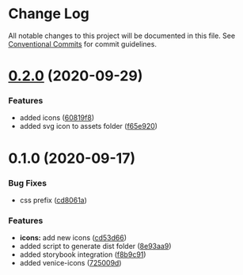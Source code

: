 # Change Log

All notable changes to this project will be documented in this file.
See [Conventional Commits](https://conventionalcommits.org) for commit guidelines.

# [0.2.0](https://github.com/juntossomosmais/venice/compare/@juntossomosmais/venice-icons@0.1.0...@juntossomosmais/venice-icons@0.2.0) (2020-09-29)


### Features

* added icons ([60819f8](https://github.com/juntossomosmais/venice/commit/60819f872aee2646335a9ca2ed57f073030119fc))
* added svg icon to assets folder ([f65e920](https://github.com/juntossomosmais/venice/commit/f65e9201ed58fa4c7977f59fd46d841cb1ae7f4b))





# 0.1.0 (2020-09-17)


### Bug Fixes

* css prefix ([cd8061a](https://github.com/juntossomosmais/venice/commit/cd8061aa2255d6bdff099636761da8d125138286))


### Features

* **icons:** add new icons ([cd53d66](https://github.com/juntossomosmais/venice/commit/cd53d666c3eea80a3cf1c770b8b41d3a599d228a))
* added script to generate dist folder ([8e93aa9](https://github.com/juntossomosmais/venice/commit/8e93aa9cdbef6e6b641ec0cd323535f90959ad5b))
* added storybook integration ([f8b9c91](https://github.com/juntossomosmais/venice/commit/f8b9c91ad1d3b95e907caf903f93a0278c42871f))
* added venice-icons ([725009d](https://github.com/juntossomosmais/venice/commit/725009dbaf3efbfaeeb48abef15e11964c609d8c))
